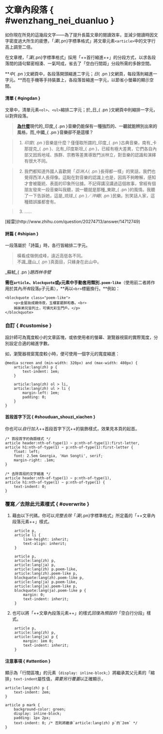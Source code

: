 
文章內段落 { #wenzhang_nei_duanluo }
===

如你現在所見的這幾段文字——為了提升長篇文章的閱讀效率，並減少閱讀時因文字密度過大所生的疲憊，「_漢_{.pn}字標準格式」將文章元素`<article>`中的文字行高上調至二倍。

在文章裡，「_漢_{.pn}字標準格式」採用「++首行縮進++」的分段方式，以求各段落間的語句緊密相湊、一氣呵成，省去了「空白行間距」分段所需的多餘空間。

**_中_{ .pn }文網頁中，各段落開頭縮進二字元；_日_{ .pn }文網頁，每段落則縮進一字元。**而在手機等手持裝置上，各段落皆縮進一字元，以節省小螢幕的顯示空間。


#### 清單 { #qingdan }


文章中，清單元素`<ol>`、`<ul>`縮排二字元；於_日_{ .pn }文網頁中則縮排一字元，以對齊段落。

> <b>[為什麼](http://www.zhihu.com/question/20274713)現代的_印度_{ .pn }音樂仍能保有一種強烈的、一聽就能辨別出來的風格，而_中國_{ .pn }音樂卻不是這樣？</b>

> 1. _印度_{ .pn }音樂是什麼？僅僅取所謂的_印度_{ .pn }古典音樂，南有_卡那提克_{ .pn }、北有_印度斯坦_{ .pn }，已經有極大差異，它們各自內部又因爲地域、族群、宗教等差異導致門派林立，對音樂的認識和演繹有很大不同。

> 2. 我們都知道外國人喜歡開「_亞洲人_{ .pn }長得都一樣」的笑話，我們也覺得西洋人長得像。這點在對音樂的認識上也是，因爲不夠瞭解，感知才會被籠統、表面的印象所佔據。不記得講沒講過這個故事，曾經有個朋友發來一段音樂叫我聽，說一聽就是那種_東歐_{ .pn }的風情。我聽了一下告訴她，這是_琉球_{ .pn }／_沖繩_{ .pn }民樂。別笑話人家，這種錯誤誰都會有。

> 3. ……

<p class="cite"  markdown="1">[經雷](http://www.zhihu.com/question/20274713/answer/14712749)</p>



#### 詩篇 { #shipian }

一段落屬於「詩篇」時，各行皆縮排二字元。

<blockquote class="example poem-like"  markdown="1">
橫看成嶺側成峰，遠近高低各不同。<br>
不識_廬山_{ .pn }真面目，只緣身在此山中。
</blockquote>

<p class="cite"  markdown="1">_蘇軾_{ .pn }<cite class="piece">題西林寺壁</cite></p>


**需在`article`、`blockquote`或`p`元素中手動套用類別`.poem-like`**（使用前二者將作用於其內<em>所有</em>段落`p`子元素），**再以`<br>`標籤換行。**例如：

    <blockquote class="poem-like">
        <p>金屋妝成嬌侍夜，玉樓宴罷醉和春。<br>
        姊妹弟兄皆列土，可憐光彩生門戶。</p>
    </blockquote>



### 自訂 { #customise }

設計師可為寬度較小的文章區塊，或依使用者的螢幕、瀏覽器視窗的實際寬度，分別設定合適的縮進字數。

如，瀏覽器視窗寬度較小時，便可使用一個字元的寬度縮進：

    @media screen and (min-width: 320px) and (max-width: 480px) {
        article:lang(zh) p {
            text-indent: 1em;
        }

        article:lang(zh) ol > li,
        article:lang(zh) ul > li {
            margin-left: 1em;
            padding: 0;
        }
    }


#### 首段首字下沉 { #shouduan_shouzi_xiachen }

你也可以*自行加入*++首段首字下沉++的裝飾樣式，效果見本頁的起首。

    /* 首段首字的偽類樣式 */
    article header:nth-of-type(1) ~ p:nth-of-type(1):first-letter,
    article h1:nth-of-type(1) ~ p:nth-of-type(1):first-letter {
        float: left;
        font: 2.5em Georgia, 'Han Songti', serif;
        margin-right: .1em;
    }

    /* 去除首段的文字縮進 */
    article header:nth-of-type(1) ~ p:nth-of-type(1),
    article h1:nth-of-type(1) ~ p:nth-of-type(1) {
        text-indent: 0;
    }


### 覆寫／去除此元素樣式 { #overwrite }

1. 藉由以下代碼，你可以*完整去除*「_漢_{.pn}字標準格式」所定義的「++文章內段落元素++」樣式。

        article p,
        article li {
            line-height: inherit;
            text-align: inherit;
        }

        article p,
        article:lang(zh) p,
        article:lang(ja) p,
        article:lang(zh) p.poem-like,
        article:lang(zh).poem-like p,
        blockquote:lang(zh).poem-like p,
        article:lang(ja) p.poem-like,
        article:lang(ja).poem-like p,
        blockquote:lang(ja).poem-like p {
            margin: 0;
            text-indent: inherit;
        }

2. 也可以將「++文章內段落元素++」的樣式*回復為預設的*「空白行分段」樣式。

        article p,
        article:lang(zh) p,
        article:lang(ja) p {
            margin: 1em 0;
            text-indent: inherit;
        }

#### 注意事項 { #attention }

顯示為「行間區塊」的元素（`display: inline-block;`）將繼承其父元素的「縮排」`text-indent`屬性值，*需要另行覆蓋*以正確顯示，

    article:lang(zh) p {
        text-indent: 2em;
    }

    article p mark {
        background-color: green;
        display: inline-block;
        padding: 1px 2px;
        text-indent: 0; /* 否則將繼承`article:lang(zh) p`的`2em` */
    }


